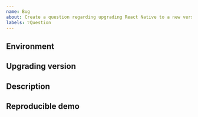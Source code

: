 ```yaml
---
name: Bug
about: Create a question regarding upgrading React Native to a new version.
labels: ❔Question
---
```


## Environment

<!-- Run `react-native info` in your terminal and paste its contents here. -->

## Upgrading version

<!-- Specify to which version you are upgrading to. -->

## Description

<!--
  Please describe your issue in detail, include screenshots if needed.
-->

## Reproducible demo

<!--
  Let other people know how to reproduce the issue. Include a code sample or share a project that reproduces the issue.
  Please follow the guidelines for providing a minimal example: https://stackoverflow.com/help/mcve.
-->